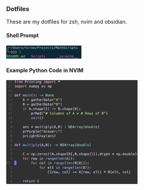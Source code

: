 ### Dotfiles
These are my dotfiles for zsh, nvim and obsidian.

#### Shell Prompt
<img style="width:40%;" src="./images/prompt.jpg" />

#### Example Python Code in NVIM
<img style="width:70%;" src="./images/pythoninnvim.jpg" />

